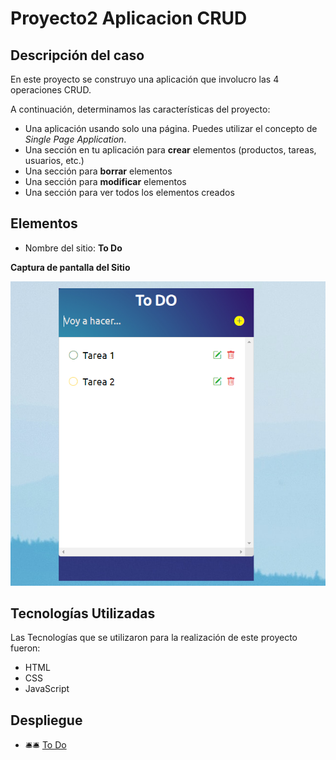 # Proyecto2 Aplicacion CRUD

## Descripción del caso
En este proyecto se construyo una aplicación que involucro las 4 operaciones CRUD.

A continuación, determinamos las características del proyecto:

- Una aplicación usando solo una página. Puedes utilizar el concepto de _Single Page Application_.
- Una sección en tu aplicación para **crear** elementos (productos, tareas, usuarios, etc.)
- Una sección para **borrar** elementos
- Una sección para **modificar** elementos
- Una sección para ver todos los elementos creados

## Elementos
- Nombre del sitio: **To Do**

**Captura de pantalla del Sitio**

![Sitio](https://github.com/May-Alvarez/Proyecto2-Aplicacion-CRUD/blob/main/assets/img/Proyecto-ToDo.png)

## Tecnologías Utilizadas
Las Tecnologías que se utilizaron para la realización de este proyecto fueron:
- HTML
- CSS
- JavaScript

## Despliegue
- 🛎️🛎️ [To Do](https://may-alvarez.github.io/Proyecto2-Aplicacion-CRUD/)
